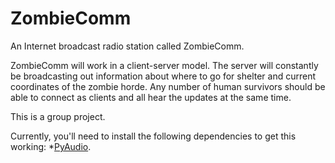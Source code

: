 ZombieComm
====================

An Internet broadcast radio station called ZombieComm.

ZombieComm will work in a client-server model. The server will constantly be broadcasting out information about where to go for shelter and current coordinates of the zombie horde. Any number of human survivors should be able to connect as clients and all hear the updates at the same time. 

This is a group project.

Currently, you'll need to install the following dependencies to get this working:
*[PyAudio](http://people.csail.mit.edu/hubert/pyaudio/#downloads).
